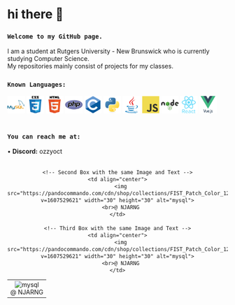 # hi there 👋
### `Welcome to my GitHub page.`

I am a student at Rutgers University - New Brunswick who is currently studying Computer Science. </br>
My repositories mainly consist of projects for my classes.
</br>
### `Known Languages:` </br>
<a href="https://www.mysql.com/"><img src="https://raw.githubusercontent.com/devicons/devicon/master/icons/mysql/mysql-original-wordmark.svg" width="40" height="40" alt="mysql"></a>
<a href="https://www.w3schools.com/css/"><img src="https://raw.githubusercontent.com/devicons/devicon/master/icons/css3/css3-original-wordmark.svg" width="40" height="40" alt="css3"></a>
<a href="https://www.w3.org/html/"><img src="https://raw.githubusercontent.com/devicons/devicon/master/icons/html5/html5-original-wordmark.svg" width="40" height="40" alt="html5"></a>
<a href="https://www.php.net"><img src="https://raw.githubusercontent.com/devicons/devicon/master/icons/php/php-original.svg" width="40" height="40" alt="php"></a>
<a href="https://www.cprogramming.com/"><img src="https://raw.githubusercontent.com/devicons/devicon/master/icons/c/c-original.svg" width="40" height="40" alt="c"></a>
<a href="https://www.python.org"><img src="https://raw.githubusercontent.com/devicons/devicon/master/icons/python/python-original.svg" width="40" height="40" alt="python"></a>
<a href="https://www.java.com"><img src="https://raw.githubusercontent.com/devicons/devicon/master/icons/java/java-original.svg" width="40" height="40" alt="java"></a>
<a href="https://developer.mozilla.org/en-US/docs/Web/JavaScript"><img src="https://raw.githubusercontent.com/devicons/devicon/master/icons/javascript/javascript-original.svg" width="40" height="40" alt="javascript"></a>
<a href="https://nodejs.org"><img src="https://raw.githubusercontent.com/devicons/devicon/master/icons/nodejs/nodejs-original-wordmark.svg" width="40" height="40" alt="nodejs"></a>
<a href="https://reactjs.org/"><img src="https://raw.githubusercontent.com/devicons/devicon/master/icons/react/react-original-wordmark.svg" width="40" height="40" alt="react"></a>
<a href="https://vuejs.org/"><img src="https://raw.githubusercontent.com/devicons/devicon/master/icons/vuejs/vuejs-original-wordmark.svg" width="40" height="40" alt="vuejs"></a>
#

### `You can reach me at:`
• **Discord:** ozzyoct </br>
</br>
<div align="center">
<table>
  <tr>
    <!-- First Box with Image -->
    <td align="center">
      <img src="https://pandocommando.com/cdn/shop/collections/FIST_Patch_Color_1200x1200.png?v=1607529621" width="30" height="30" alt="mysql">
      <br>@ NJARNG
    </td>
    
    <!-- Second Box with the same Image and Text -->
    <td align="center">
      <img src="https://pandocommando.com/cdn/shop/collections/FIST_Patch_Color_1200x1200.png?v=1607529621" width="30" height="30" alt="mysql">
      <br>@ NJARNG
    </td>
    
    <!-- Third Box with the same Image and Text -->
    <td align="center">
      <img src="https://pandocommando.com/cdn/shop/collections/FIST_Patch_Color_1200x1200.png?v=1607529621" width="30" height="30" alt="mysql">
      <br>@ NJARNG
    </td>
  </tr>
</table>
</div>





<!--
**fpen3/fpen3** is a ✨ _special_ ✨ repository because its `README.md` (this file) appears on your GitHub profile.

Here are some ideas to get you started:

- 🔭 I’m currently working on ...
- 🌱 I’m currently learning ...
- 👯 I’m looking to collaborate on ...
- 🤔 I’m looking for help with ...
- 💬 Ask me about ...
- 📫 How to reach me: ...
- 😄 Pronouns: ...
- ⚡ Fun fact: ...
-->

